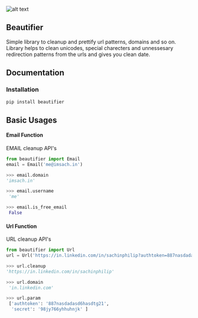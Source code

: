 ![alt text][logo]

[logo]: http://chittagongit.com//images/lab-icon-png/lab-icon-png-6.jpg "Beautifier"

Beautifier
------

Simple library to cleanup and prettify url patterns, domains and so on.
Library helps to clean unicodes, special charecters and unnessesary 
redirection patterns from the urls and gives you clean date.
 
 
## Documentation

### Installation

```bash
pip install beautifier
```

## Basic Usages

#### Email Function

EMAIL cleanup API's

```python
from beautifier import Email
email = Email('me@imsach.in')

>>> email.domain
'imsach.in'

>>> email.username
 'me'

>>> email.is_free_email
 False
``` 

#### Url Function

URL cleanup API's


```python
from beautifier import Url
url = Url('https://in.linkedin.com/in/sachinphilip?authtoken=887nasdadasd6hasdtg21&secret=98jy766yhhuhnjk')

>>> url.cleanup
'https://in.linkedin.com/in/sachinphilip'

>>> url.domain
 'in.linkedin.com'

>>> url.param
 ['authtoken': '887nasdadasd6hasdtg21',
  'secret': '98jy766yhhuhnjk' ]
``` 


